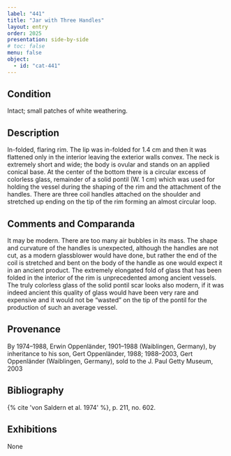 ```yaml
---
label: "441"
title: "Jar with Three Handles"
layout: entry
order: 2025
presentation: side-by-side
# toc: false
menu: false
object:
  - id: "cat-441"
---
```


## Condition

Intact; small patches of white weathering.

## Description

In-folded, flaring rim. The lip was in-folded for 1.4 cm and then it was flattened only in the interior leaving the exterior walls convex. The neck is extremely short and wide; the body is ovular and stands on an applied conical base. At the center of the bottom there is a circular excess of colorless glass, remainder of a solid pontil (W. 1 cm) which was used for holding the vessel during the shaping of the rim and the attachment of the handles. There are three coil handles attached on the shoulder and stretched up ending on the tip of the rim forming an almost circular loop.

## Comments and Comparanda

It may be modern. There are too many air bubbles in its mass. The shape and curvature of the handles is unexpected, although the handles are not cut, as a modern glassblower would have done, but rather the end of the coil is stretched and bent on the body of the handle as one would expect it in an ancient product. The extremely elongated fold of glass that has been folded in the interior of the rim is unprecedented among ancient vessels. The truly colorless glass of the solid pontil scar looks also modern, if it was indeed ancient this quality of glass would have been very rare and expensive and it would not be “wasted” on the tip of the pontil for the production of such an average vessel.

## Provenance

By 1974–1988, Erwin Oppenländer, 1901–1988 (Waiblingen, Germany), by inheritance to his son, Gert Oppenländer, 1988; 1988–2003, Gert Oppenländer (Waiblingen, Germany), sold to the J. Paul Getty Museum, 2003

## Bibliography

{% cite 'von Saldern et al. 1974' %}, p. 211, no. 602.

## Exhibitions

None